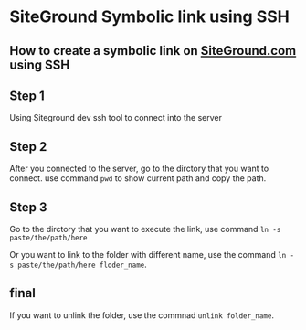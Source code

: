 # SiteGround Symbolic link using SSH

## How to create a symbolic link on [SiteGround.com](https://www.siteground.co.uk/web-hosting.htm) using SSH

## Step 1
Using Siteground dev ssh tool to connect into the server

## Step 2 
After you connected to the server, go to the dirctory that you want to connect. use command `pwd` to show current path and copy the path.

## Step 3 
Go to the dirctory that you want to execute the link, use command `ln -s paste/the/path/here`

Or you want to link to the folder with different name, use the command `ln -s paste/the/path/here floder_name`. 


## final 
If you want to unlink the folder, use the commnad `unlink folder_name`. 


